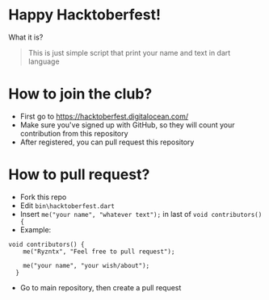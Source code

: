 # Happy Hacktoberfest!
What it is?
> This is just simple script that print your name and text in dart language

# How to join the club?
- First go to https://hacktoberfest.digitalocean.com/
- Make sure you've signed up with GitHub, so they will count your contribution from this repository
- After registered, you can pull request this repository

# How to pull request?
- Fork this repo
- Edit `bin\hacktoberfest.dart`
- Insert `me("your name", "whatever text");` in last of `void contributors(){`
- Example:
```
void contributors() {
    me("Ryzntx", "Feel free to pull request");
    
    me("your name", "your wish/about"); 
  }
```
- Go to main repository, then create a pull request

